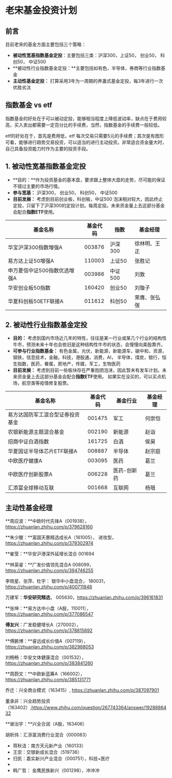 # 老宋基金投资计划

## 前言

目前老宋的基金方面主要包括三个策略：

- **被动性宽基指数基金定投**：主要包括三类：沪深300，上证50， 创业50， 科创50， 中证500
- **被动性行业指数基金定投：**主要包括如有色，半导体，券商等行业指数基金
- **主动性基金定投：** 打算采用3年为一周期的养蛊式基金定投，每3年进行一次优胜劣汰

## 指数基金 vs etf

指数基金的好处在于可以被动定投，能够相当程度上降低波动率，缺点在于费用较高，买入卖出都需要一定百分比的手续费，当然，指数基金的手续费一般较低。

etf的好处在于，首先是费用低，etf 每次交易只需要5元的手续费；其次是有图形可看，能够进行趋势交易投资，可以适当的进行主动投资。非常适合资金量大时，自己具备投资能力时作为主要的投资手段。

## 1. 被动性宽基指数基金定投

- **目的：**作为投资基金的基本盘，要求跟上整体大盘的走势，尽可能的保证不错过主要的市场行情。
- **参与宽基：** 沪深300， 创业50， 科创50， 中证500
- **目前发展：** 考虑到目前创业板，科创板，中证500 泡沫相对较大，因此终止定投，只留下了沪深300的定投计划。每周定投。未来资金量上去这部分基金会配合**指数ETF**使用。 

| 基金名称                     | 基金代码 | 指数    | 基金经理     |
| ---------------------------- | -------- | ------- | ------------ |
| 华宝沪深300指数增强A         | 003876   | 沪深300 | 徐林明、王正 |
| 易方达上证50增强A            | 110003   | 上证50  | 张胜记       |
| 申万菱信中证500指数优选增强A | 003986   | 中证500 | 刘敦         |
| 华安创业板50指数             | 160420   | 创业50  | 刘璇子       |
| 华夏科创板50ETF联接A         | 011612   | 科创50  | 荣膺、张弘弢 |

## 2. 被动性行业指数基金定投

- **目的：** 考虑到国内市场近几年的特性，往往是某一行业或某几个行业的结构性牛市，预测未来十年也会依旧是这种结构性牛市的状态，会慢慢向美股靠齐。
- **可参与行业指数基金：** 有色金属，光伏，新能源，新能源车，碳中和，资源，钢铁，信息技术，金融，科技，港股通，消费，AI， 半导体，煤炭，银行，恒生指数，医药，眷属，房地产，传媒，军工，生物医药
- **目前发展：** 考虑到目前一些板块存在严重抱团泡沫，因此暂未有发车计划。未来资金量上去这部分基金会配合**指数ETF**使用。 如果实在没买的，可以买点机场，航空类等疫情修复股票。

| 基金名称                         | 基金代码 | 基金行业    | 基金经理 |
| -------------------------------- | -------- | ----------- | -------- |
| 易方达国防军工混合型证券投资基金 | 001475   | 军工        | 何崇恺   |
| 农银新能源主题混合基金           | 002190   | 新能源      | 赵诣     |
| 招商中证白酒指数                 | 161725   | 白酒        | 侯昊     |
| 华夏国证半导体芯片ETF联接A       | 008887   | 半导体      | 赵宗庭   |
| 中欧医疗健康A                    | 003095   | 医药        | 葛兰     |
| 中欧医疗创新股票A                | 006228   | 医药-创新药 | 葛兰     |
| 汇添富全球移动互联               | 001668   | 互联网      | 杨瑨     |



## 主动性基金经理

**周应波：**中欧时代先锋A（001938），https://zhuanlan.zhihu.com/p/379628160

**朱少醒：**富国天惠精选成长A（161005）， 进攻型，https://zhuanlan.zhihu.com/p/379302974

**崔莹：**华安沪港深外延增长混合 001694

**林英睿：**广发价值领先混合A 008099， https://zhuanlan.zhihu.com/p/394746255

李晓星、张萍、杜宇： 银华中小盘混合， 180031， https://zhuanlan.zhihu.com/p/400711848

万建军：**华安研究精选**， 005630，https://zhuanlan.zhihu.com/p/396161831

**张坤：**易方达中小盘（A股，110011），https://zhuanlan.zhihu.com/p/377086547

**傅友兴**：广发稳健增长A（270002），https://zhuanlan.zhihu.com/p/378815692

**傅鹏博：**睿远成长价值A（007119），https://zhuanlan.zhihu.com/p/382988053

刘畅畅：华安文体健康混合（001532），https://zhuanlan.zhihu.com/p/383841260

**周蔚文：**中欧新蓝筹A（166002），https://zhuanlan.zhihu.com/p/385131771

乔迁：兴全商业模式（163415）, https://zhuanlan.zhihu.com/p/387097901

董承非：兴全趋势投资（163402）,https://www.zhihu.com/question/267743364/answer/1928886432



**谢治宇：**兴全合润（A股，163406）



胡昕炜：汇添富消费行业混合（000083）

- 蒋秋洁：南方天元新产业（160133）
- 王崇：交银新成长混合（519736）
- 归凯：嘉实新兴产业混合（000751），科技+医疗
- 
- 韩广哲： 金鹰民族新兴（001298），冲冲冲